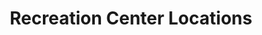 ---
schema: default
title: 'Recreation Center Locations '
organization: GIS
notes: >-
  Recreation centers operated by the City of San Diego Park and Recreation
  Department for active and passive recreational opportunities. The data
  includes the address of each recreation center, the San Diego community it is
  located in and the various facilities within the recreation center. For
  programming information, visit the City of San Diego Park and Recreation
  Department <a href="http://www.sandiego.gov/park-and-recreation/"
  target="_blank">web page</a>.
resources:
  - name: Recreation Centers (Shapefile)
    url: >-
      http://datasd-prod.s3.amazonaws.com/sde/rec_centers/CITY.REC_CENTERS_datasd.zip
    format: shp
  - name: Recreation Centers (csv)
    url: >-
      http://datasd-prod.s3.amazonaws.com/sde/rec_centers/CITY.REC_CENTERS_datasd.csv
    format: csv
  - name: Recreation Centers Dictionary
    url: >-
      https://datasd-prod.s3.amazonaws.com/sde/rec_centers/CITY.REC_CENTERS_dictionary_datasd.csv
    format: csv
  - name: Recreation Centers Metadata
    url: >-
      https://datasd-prod.s3.amazonaws.com/sde/rec_centers/CITY.REC_CENTERS_metadata_datasd.csv
    format: csv
license: 'http://www.opendefinition.org/licenses/odc-pddl'
category:
  - Culture and Recreation
maintainer: City of San Diego
maintainer_email: data@sandiego.gov
---